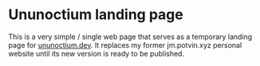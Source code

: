 # Ununoctium landing page

This is a very simple / single web page that serves as a temporary landing page for
[ununoctium.dev](https://ununoctium.dev). It replaces my former jm.potvin.xyz personal website
until its new version is ready to be published.
